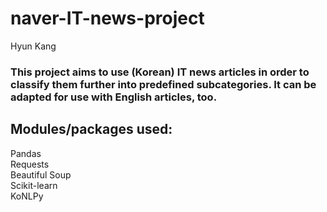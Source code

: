 # naver-IT-news-project
Hyun Kang <br>
### This project aims to use (Korean) IT news articles in order to classify them further into predefined subcategories. It can be adapted for use with English articles, too.
## Modules/packages used: <br>
Pandas <br> Requests <br> Beautiful Soup <br> Scikit-learn <br> KoNLPy
